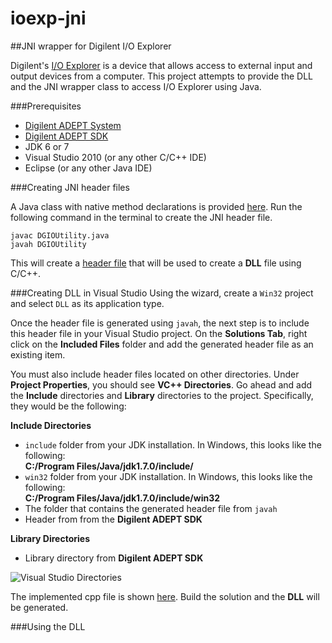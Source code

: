 ioexp-jni
=========

##JNI wrapper for Digilent I/O Explorer

Digilent's [I/O Explorer](https://www.digilentinc.com/Products/Detail.cfm?NavPath=2,719,834&Prod=IOEXPLORER-USB) is a device that allows access to external input and output devices from a computer. This project attempts to provide the DLL and the JNI wrapper class to access I/O Explorer using Java.


###Prerequisites
*  [Digilent ADEPT System](http://www.digilentinc.com/Products/Detail.cfm?Prod=ADEPT2) 
*  [Digilent ADEPT SDK](http://www.digilentinc.com/Products/Detail.cfm?Prod=ADEPT2) 
*  JDK 6 or 7
*  Visual Studio 2010 (or any other C/C++ IDE)
*  Eclipse (or any other Java IDE)

###Creating JNI header files

A Java class with native method declarations is provided [here](https://github.com/ggc-itec/ioexp-jni/blob/master/DGIO-JNI/src/DGIOUtility.java). Run the following command in the terminal to create the JNI header file.

```
javac DGIOUtility.java
javah DGIOUtility
```

This will create a [header file](https://github.com/ggc-itec/ioexp-jni/blob/master/DGIO-JNI/src/DGIOUtility.h) that will be used to create a **DLL** file using C/C++.


###Creating DLL in Visual Studio
Using the wizard, create a `Win32` project and select `DLL` as its application type. 

Once the header file is generated using `javah`, the next step is to include this header file in your Visual Studio project. 
On the **Solutions Tab**, right click on the **Included Files** folder and add the generated header file as an existing item.

You must also include header files located on other directories. Under **Project Properties**, you should see **VC++ Directories**. Go ahead and add the **Include** directories and **Library** directories to the project. 
Specifically, they would be the following:

**Include Directories**
* `include` folder from your JDK installation. In Windows, this looks like the following:  
**C:/Program Files/Java/jdk1.7.0/include/**  
* `win32` folder from  your JDK installation. In Windows, this looks like the following:  
**C:/Program Files/Java/jdk1.7.0/include/win32**
* The folder that contains the generated header file from `javah`
* Header from from the **Digilent ADEPT SDK**

**Library Directories**
* Library directory from **Digilent ADEPT SDK** 

![Visual Studio Directories](https://raw.github.com/ggc-itec/ioexp-jni/master/images/vs-properties.png)

The implemented cpp file is shown [here](https://github.com/ggc-itec/ioexp-jni/blob/master/DGIO-DLL/DGIO-DLL/DGIOUtility.cpp). Build the solution and the **DLL** will be generated.

###Using the DLL

